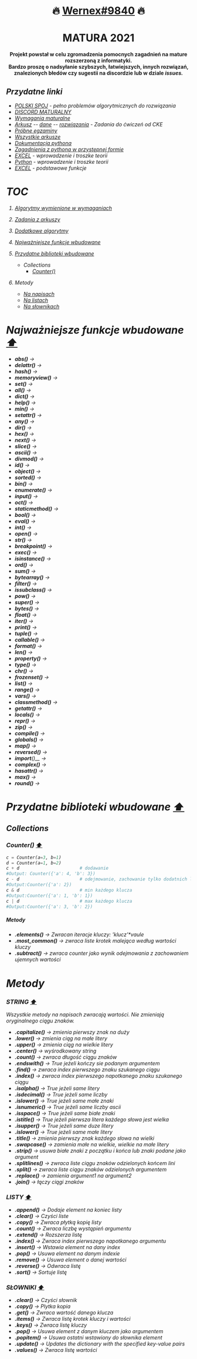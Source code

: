 <h1 align="center"> 🔥 <a href="https://discord.com/users/596478466849767475/">Wernex#9840</a> 🔥 </h1>

<h1 align="center"> MATURA 2021 </h1>

<p align="center"><b>Projekt powstał w celu zgromadzenia pomocnych zagadnień na mature rozszerzoną z informatyki. <br>
Bardzo proszę o nadsyłanie szybszych, łatwiejszych, innych rozwiązań, znalezionych błedów czy sugestii na discordzie lub w dziale <i>issues<i>.</b></p>

## Przydatne linki
   - <a href="https://pl.spoj.com/">POLSKI SPOJ</a> - pełno problemów algorytmicznych do rozwiązania
   - <a href="https://discord.gg/3hyj3kXQkt">DISCORD MATURALNY</a>
   - <a href="http://cke.gov.pl/images/_EGZAMIN_MATURALNY_OD_2015/Informatory/2015/aneks/Aneks_2021_informatyka_EM_niewidomi.pdf">Wymagania maturalne</a>
   - <a href="https://cke.gov.pl/images/_EGZAMIN_MATURALNY_OD_2015/Materialy/Zbiory_zadan/Matura_Zbi%C3%B3r_zada%C5%84_Informatyka.pdf">Arkusz</a> -- <a href="https://cke.gov.pl/images/_EGZAMIN_MATURALNY_OD_2015/Materialy/Zbiory_zadan/inf-pr-dane.zip">dane</a> -- <a href="https://cke.gov.pl/images/_EGZAMIN_MATURALNY_OD_2015/Materialy/Zbiory_zadan/inf-pr-rozwiazania.zip">rozwiązania</a> - Zadania do ćwiczeń od CKE
   - <a href="https://cke.gov.pl/egzamin-maturalny/egzamin-w-nowej-formule/materialy-dodatkowe/probny-egzamin/informatyka-poziom-rozszerzony/">Próbne egzaminy</a>
   - <a href="https://arkusze.pl/informatyka-matura-poziom-rozszerzony/">Wszystkie arkusze</a>
   - <a href="https://docs.python.org/3/">Dokumentacja pythona</a>
   - <a href="https://www.w3schools.com/python/default.asp">Zagadnienia z pythona w przystępnej formie</a>
   - <a href="https://www.korepetycjezinformatyki.pl/arkusz-kalkulacyjny/">EXCEL</a> - wprowadzenie i troszke teorii
   - <a href="https://www.korepetycjezinformatyki.pl/arkusz-kalkulacyjny/">Python</a> - wprowadzenie i troszke teorii
   - <a href="https://calculatic.pl/poradnik/podstawowe-funkcje-excela/">EXCEL</a> - podstawowe funkcje
   
<a name="main"/>

# TOC
1. [Algorytmy wymienione w wymaganiach](https://github.com/wernexnrs123/MATURA-INFORMATYKA/blob/master/dzialy/algorytmy_wymagania.md)
2. [Zadania z arkuszy](https://github.com/wernexnrs123/MATURA-INFORMATYKA/blob/master/dzialy/zadania_arkusze.md)
3. [Dodatkowe algorytmy](https://github.com/wernexnrs123/MATURA-INFORMATYKA/blob/master/dzialy/dodatkowe_algorytmy.md)
4. [Najważniejsze funkcje wbudowane](#a1)
5. [Przydatne biblioteki wbudowane](#a2)

   * Collections
     * [Counter()](#counter)
6. Metody
   
   * [Na napisach](#string)
   * [Na listach](#list)
   * [Na słownikach](#dict)

<a name="a1"/>

# Najważniejsze funkcje wbudowane [⬆️](#main)
   * __abs()__ -> 
   * __delattr()__ -> 
   * __hash()__ -> 
   * __memoryview()__ -> 
   * __set()__ -> 
   * __all()__ -> 
   * __dict()__ -> 
   * __help()__ -> 
   * __min()__ -> 
   * __setattr()__ -> 
   * __any()__ -> 
   * __dir()__ -> 
   * __hex()__ -> 
   * __next()__ -> 
   * __slice()__ -> 
   * __ascii()__ -> 
   * __divmod()__ -> 
   * __id()__ -> 
   * __object()__ -> 
   * __sorted()__ -> 
   * __bin()__ -> 
   * __enumerate()__ -> 
   * __input()__ -> 
   * __oct()__ -> 
   * __staticmethod()__ -> 
   * __bool()__ -> 
   * __eval()__ -> 
   * __int()__ -> 
   * __open()__ -> 
   * __str()__ -> 
   * __breakpoint()__ -> 
   * __exec()__ -> 
   * __isinstance()__ -> 
   * __ord()__ -> 
   * __sum()__ -> 
   * __bytearray()__ -> 
   * __filter()__ -> 
   * __issubclass()__ -> 
   * __pow()__ -> 
   * __super()__ -> 
   * __bytes()__ -> 
   * __float()__ -> 
   * __iter()__ -> 
   * __print()__ -> 
   * __tuple()__ -> 
   * __callable()__ -> 
   * __format()__ -> 
   * __len()__ -> 
   * __property()__ -> 
   * __type()__ -> 
   * __chr()__ -> 
   * __frozenset()__ -> 
   * __list()__ -> 
   * __range()__ -> 
   * __vars()__ -> 
   * __classmethod()__ -> 
   * __getattr()__ -> 
   * __locals()__ -> 
   * __repr()__ -> 
   * __zip()__ -> 
   * __compile()__ -> 
   * __globals()__ -> 
   * __map()__ -> 
   * __reversed()__ -> 
   * __import__()__ -> 
   * __complex()__ ->
   * __hasattr()__ -> 
   * __max()__ -> 
   * __round()__ -> 

<a name="a2"/>

# Przydatne biblioteki wbudowane [⬆️](#main)

## Collections

<a name="counter"/>

### Counter() [⬆️](#main)
```python
c = Counter(a=3, b=1)
d = Counter(a=1, b=2)
c + d                       # dodawanie 
#Output: Counter({'a': 4, 'b': 3})
c - d                       # odejmowanie, zachowanie tylko dodatnich liczb
#Output:Counter({'a': 2})
c & d                       # min każdego klucza 
#Output:Counter({'a': 1, 'b': 1})
c | d                       # max każdego klucza
#Output:Counter({'a': 3, 'b': 2})
```
<h5> Metody </h5>

   * __.elements()__ -> Zwracan iteracje kluczy: 'klucz'*vaule
   * __.most_common()__ -> zwraca liste krotek malejąca według wartości kluczy
   * __.subtract()__ -> zwraca counter jako wynik odejmowania z zachowaniem ujemnych wartości
 
# Metody 

<a name="string"/>

### STRING [⬆️](#main)  
<p>Wszystkie metody na napisach zwracają wartości. Nie zmieniają oryginalnego ciągu znaków.</p>

  * __.capitalize()__ -> zmienia pierwszy znak na duży
  * __.lower()__ -> zmienia ciąg na małe litery
  * __.upper()__ -> zmienia ciąg na wielkie litery
  * __.center()__ -> wyśrodkowany string
  * __.count()__ -> zwraca długość ciągu znaków
  * __.endswith()__ -> True jeżeli kończy sie podanym argumentem
  * __.find()__ -> zwraca index pierwszego znaku szukanego ciągu
  * __.index()__ -> zwraca index pierwszego napotkanego znaku szukanego ciągu
  * __.isalpha()__ -> True jeżeli same litery
  * __.isdecimal()__ -> True jeżeli same liczby
  * __.islower()__ -> True jeżeli same małe znaki
  * __.isnumeric()__ -> True jeżeli same liczby ascii
  * __.isspace()__ -> True jeżeli same białe znaki
  * __.istitle()__ -> True jeżeli pierwsza litera każdego słowa jest wielka
  * __.isupper()__ -> True jeżeli same duze litery
  * __.islower()__ -> True jeżeli same małe litery
  * __.title()__ -> zmienia pierwszy znak każdego słowa na wielki
  * __.swapcase()__ -> zamienia małe na wielkie, wielkie na małe litery
  * __.strip()__ -> usuwa białe znaki z początku i końca lub znaki podane jako argument
  * __.splitlines()__ -> zwraca liste ciągu znaków odzielonych końcem lini
  * __.split()__ -> zwraca liste ciągu znaków odzielonych argumentem
  * __.replace()__ -> zamienia argument1 na argument2
  * __.join()__ -> łączy ciągi znaków 
  
<a name="list"/>
 
### LISTY [⬆️](#main)
  * __.append()__ -> Dodaje element na koniec listy
  * __.clear()__ -> Czyści liste
  * __.copy()__ -> Zwraca płytką kopię listy
  * __.count()__ -> Zwraca liczbę wystąpień argumentu
  * __.extend()__ -> Rozszerza listę
  * __.index()__ -> Zwraca index pierwszego napotkanego argumentu
  * __.insert()__ -> Wstawia element na dany index
  * __.pop()__ -> Usuwa element na danym indexie
  * __.remove()__ -> Usuwa element o danej wartości
  * __.reverse()__ -> Odwraca listę
  * __.sort()__ -> Sortuje listę

<a name="dict"/>

### SŁOWNIKI [⬆️](#main)
  * __.clear()__ -> Czyści słownik
  * __.copy()__ -> Plytka kopia
  * __.get()__ -> Zwraca wartość danego klucza
  * __.items()__ -> Zwraca listę krotek kluczy i wartości
  * __.keys()__ -> Zwraca listę kluczy
  * __.pop()__ -> Usuwa element z danym kluczem jako argumentem
  * __.popitem()__ -> Usuwa ostatni wstawiony do słownika element
  * __.update()__ -> Updates the dictionary with the specified key-value pairs
  * __.values()__ -> Zwraca listę wartości
